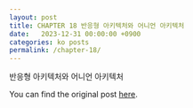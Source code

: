 ```yaml
---
layout: post
title: CHAPTER 18 반응형 아키텍처와 어니언 아키텍처
date:   2023-12-31 00:00:00 +0900
categories: ko posts
permalink: /chapter-18/
---
```


반응형 아키텍처와 어니언 아키텍처

You can find the original post [here](https://livebook.manning.com/book/grokking-simplicity/chapter-18/).
